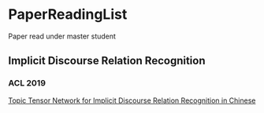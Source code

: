 # PaperReadingList
Paper read under master student

## Implicit Discourse Relation Recognition
### ACL 2019
[Topic Tensor Network for Implicit Discourse Relation Recognition in Chinese](https://www.aclweb.org/anthology/P19-1058/)
